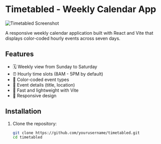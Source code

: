 # Timetabled - Weekly Calendar App

![Timetabled Screenshot](https://courses.codepath.org/course_images/web102/lab1/required.png)

A responsive weekly calendar application built with React and Vite that displays color-coded hourly events across seven days.

## Features

- 🗓️ Weekly view from Sunday to Saturday
- ⏰ Hourly time slots (8AM - 5PM by default)
- 🎨 Color-coded event types
- 📍 Event details (title, location)
- 🚀 Fast and lightweight with Vite
- 📱 Responsive design

## Installation

1. Clone the repository:
   ```bash
   git clone https://github.com/yourusername/timetabled.git
   cd timetabled